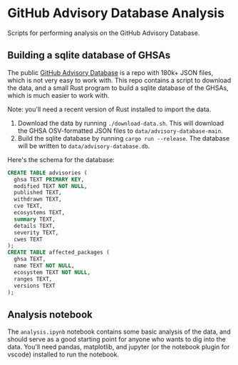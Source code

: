 # GitHub Advisory Database Analysis

Scripts for performing analysis on the GitHub Advisory Database.

## Building a sqlite database of GHSAs

The public [GitHub Advisory Database](https://github.com/github/advisory-database) is a repo with 180k+ JSON files, which is not very easy to work with. This repo contains a script to download the data, and a small Rust program to build a sqlite database of the GHSAs, which is much easier to work with.

Note: you'll need a recent version of Rust installed to import the data.

1. Download the data by running `./download-data.sh`. This will download the GHSA OSV-formatted JSON files to `data/advisory-database-main`.
2. Build the sqlite database by running `cargo run --release`. The database will be written to `data/advisory-database.db`.

Here's the schema for the database:

```sql
CREATE TABLE advisories (
  ghsa TEXT PRIMARY KEY,
  modified TEXT NOT NULL,
  published TEXT,
  withdrawn TEXT,
  cve TEXT,
  ecosystems TEXT,
  summary TEXT,
  details TEXT,
  severity TEXT,
  cwes TEXT
);
CREATE TABLE affected_packages (
  ghsa TEXT,
  name TEXT NOT NULL,
  ecosystem TEXT NOT NULL,
  ranges TEXT,
  versions TEXT
);
```

## Analysis notebook

The `analysis.ipynb` notebook contains some basic analysis of the data, and should serve as a good starting point for anyone who wants to dig into the data. You'll need pandas, matplotlib, and jupyter (or the notebook plugin for vscode) installed to run the notebook.
